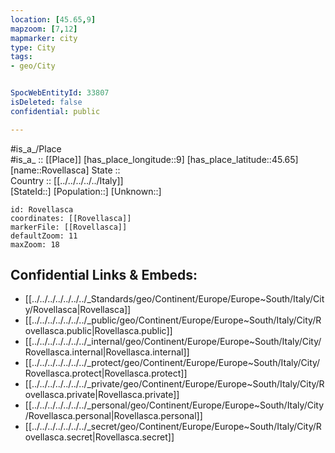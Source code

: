 ```yaml
---
location: [45.65,9] 
mapzoom: [7,12] 
mapmarker: city 
type: City
tags:
- geo/City


SpocWebEntityId: 33807
isDeleted: false
confidential: public

---
```

#is_a_/Place  
#is_a_ :: [[Place]] 
[has_place_longitude::9] 
[has_place_latitude::45.65] 
[name::Rovellasca] 
State ::  
Country :: [[../../../../../Italy]]  
[StateId::] 
[Population::] 
[Unknown::] 


```leaflet
id: Rovellasca
coordinates: [[Rovellasca]] 
markerFile: [[Rovellasca]] 
defaultZoom: 11 
maxZoom: 18
```


## Confidential Links & Embeds: 
- [[../../../../../../../_Standards/geo/Continent/Europe/Europe~South/Italy/City/Rovellasca|Rovellasca]] 
- [[../../../../../../../_public/geo/Continent/Europe/Europe~South/Italy/City/Rovellasca.public|Rovellasca.public]] 
- [[../../../../../../../_internal/geo/Continent/Europe/Europe~South/Italy/City/Rovellasca.internal|Rovellasca.internal]] 
- [[../../../../../../../_protect/geo/Continent/Europe/Europe~South/Italy/City/Rovellasca.protect|Rovellasca.protect]] 
- [[../../../../../../../_private/geo/Continent/Europe/Europe~South/Italy/City/Rovellasca.private|Rovellasca.private]] 
- [[../../../../../../../_personal/geo/Continent/Europe/Europe~South/Italy/City/Rovellasca.personal|Rovellasca.personal]] 
- [[../../../../../../../_secret/geo/Continent/Europe/Europe~South/Italy/City/Rovellasca.secret|Rovellasca.secret]] 
